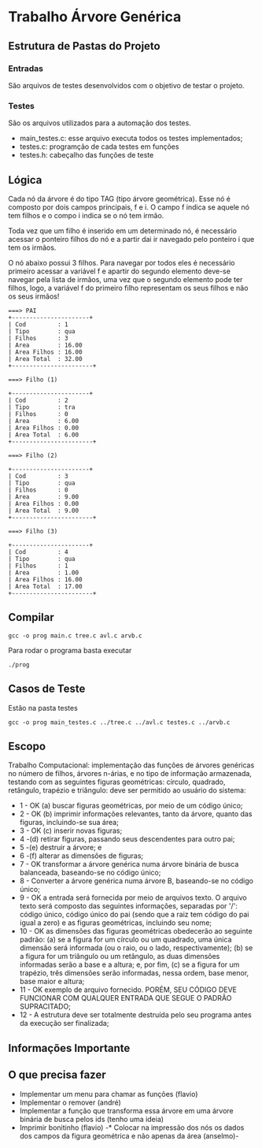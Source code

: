 # Trabalho Árvore Genérica

## Estrutura de Pastas do Projeto

### Entradas

São arquivos de testes desenvolvidos com o objetivo de testar o projeto.

### Testes

São os arquivos utilizados para a automação dos testes.

* main_testes.c: esse arquivo executa todos os testes implementados;
* testes.c: programção de cada testes em funções
* testes.h: cabeçalho das funções de teste


## Lógica

Cada nó da árvore é do tipo TAG (tipo árvore geométrica). Esse nó é composto por dois campos principais, f e i. O campo f indica se aquele nó tem filhos e o compo i indica se o nó tem irmão.

Toda vez que um filho é inserido em um determinado nó, é necessário acessar o ponteiro filhos do nó e a partir dai ir navegado pelo ponteiro i que tem os irmãos.

O nó abaixo possui 3 filhos. Para navegar por todos eles é necessário primeiro acessar a variável f e apartir do segundo elemento deve-se navegar pela lista de irmãos, uma vez que o segundo elemento pode ter filhos, logo, a variável f do primeiro filho representam os seus filhos e não os seus irmãos!

```
===> PAI
+----------------------+
| Cod         : 1
| Tipo        : qua
| Filhos      : 3
| Area        : 16.00
| Area Filhos : 16.00
| Area Total  : 32.00
+-----------------------+

===> Filho (1)

+----------------------+
| Cod         : 2
| Tipo        : tra
| Filhos      : 0
| Area        : 6.00
| Area Filhos : 0.00
| Area Total  : 6.00
+-----------------------+

===> Filho (2)

+----------------------+
| Cod         : 3
| Tipo        : qua
| Filhos      : 0
| Area        : 9.00
| Area Filhos : 0.00
| Area Total  : 9.00
+-----------------------+

===> Filho (3)

+----------------------+
| Cod         : 4
| Tipo        : qua
| Filhos      : 1
| Area        : 1.00
| Area Filhos : 16.00
| Area Total  : 17.00
+-----------------------+
```

## Compilar

```
gcc -o prog main.c tree.c avl.c arvb.c
```

Para rodar o programa basta executar

```
./prog
```

## Casos de Teste

Estão na pasta testes

```
gcc -o prog main_testes.c ../tree.c ../avl.c testes.c ../arvb.c
```

## Escopo

Trabalho Computacional: implementação das funções de árvores genéricas no número de filhos, árvores n-árias, e no tipo de informação armazenada, testando com as seguintes figuras geométricas: círculo, quadrado, retângulo, trapézio e triângulo: deve ser permitido ao usuário do sistema:

* 1  - OK (a) buscar figuras geométricas, por meio de um código único;
* 2  - OK (b) imprimir informações relevantes, tanto da árvore, quanto das figuras, incluindo-se sua área;
* 3  - OK (c) inserir novas figuras;
* 4  -(d) retirar figuras, passando seus descendentes para outro pai;
* 5  -(e) destruir a árvore; e
* 6  -(f) alterar as dimensões de figuras;
* 7  - OK transformar a árvore genérica numa árvore binária de busca balanceada, baseando-se no código único;
* 8  - Converter a árvore genérica numa árvore B, baseando-se no código único;
* 9  - OK a entrada será fornecida por meio de arquivos texto. O arquivo texto será composto das seguintes informações, separadas por '/': código único, código único do pai (sendo que a raiz tem código do pai igual a zero) e as figuras geométricas, incluindo seu nome;
* 10 - OK as dimensões das figuras geométricas obedecerão ao seguinte padrão: (a) se a figura for um círculo ou um quadrado, uma única dimensão será informada (ou o raio, ou o lado, respectivamente); (b) se a figura for um triângulo ou um retângulo, as duas dimensões informadas serão a base e a altura; e, por fim, (c) se a figura for um trapézio, três dimensões serão informadas, nessa ordem, base menor, base maior e altura;
* 11 - OK exemplo de arquivo fornecido. PORÉM, SEU CÓDIGO DEVE FUNCIONAR COM QUALQUER ENTRADA QUE SEGUE O PADRÃO SUPRACITADO;
* 12 - A estrutura deve ser totalmente destruída pelo seu programa antes da execução ser finalizada;

## Informações Importante

## O que precisa fazer

* Implementar um menu para chamar as funções (flavio)
* Implementar o remover (andré)
* Implementar a função que transforma essa árvore em uma árvore binária de busca pelos ids (tenho uma ideia)
* Imprimir bonitinho (flavio)
-* Colocar na impressão dos nós os dados dos campos da figura geométrica e não apenas da área (anselmo)-
